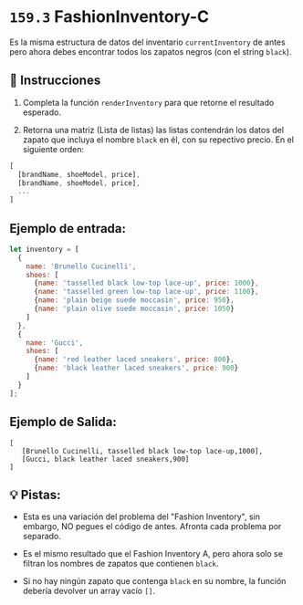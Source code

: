# `159.3` FashionInventory-C

Es la misma estructura de datos del inventario `currentInventory` de antes pero ahora debes encontrar todos los zapatos negros (con el string `black`). 

## 📝 Instrucciones

1. Completa la función `renderInventory` para que retorne el resultado esperado.

2. Retorna una matriz (Lista de listas) las listas contendrán los datos del zapato que incluya el nombre `black` en él, con su repectivo precio. En el siguiente orden:

```js
[
  [brandName, shoeModel, price],
  [brandName, shoeModel, price],
  ...
]
```

## Ejemplo de entrada:

```js
let inventory = [
  {
    name: 'Brunello Cucinelli',
    shoes: [
      {name: 'tasselled black low-top lace-up', price: 1000},
      {name: 'tasselled green low-top lace-up', price: 1100},
      {name: 'plain beige suede moccasin', price: 950},
      {name: 'plain olive suede moccasin', price: 1050}
    ]
  },
  {
    name: 'Gucci',
    shoes: [
      {name: 'red leather laced sneakers', price: 800},
      {name: 'black leather laced sneakers', price: 900}
    ]
  }
];
```

 ## Ejemplo de Salida:

```Js
[
   [Brunello Cucinelli, tasselled black low-top lace-up,1000],
   [Gucci, black leather laced sneakers,900]
]
```

## 💡 Pistas:

+ Esta es una variación del problema del "Fashion Inventory", sin embargo, NO pegues el código de antes. Afronta cada problema por separado.

+ Es el mismo resultado que el Fashion Inventory A,  pero ahora solo se filtran los nombres de zapatos que contienen `black`.

+ Si no hay ningún zapato que contenga `black` en su nombre, la función debería devolver un array vacío `[]`.
